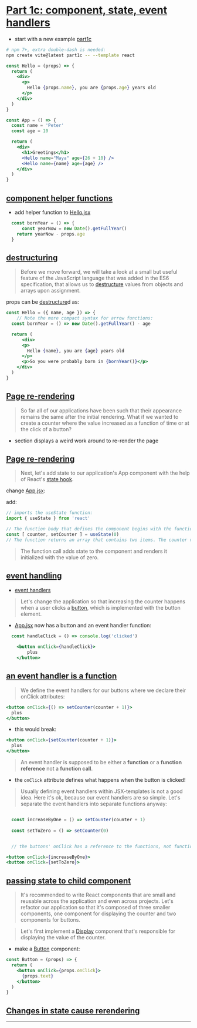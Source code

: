 # [Part 1c: component, state, event handlers](https://fullstackopen.com/en/part1/component_state_event_handlers)

- start with a new example [part1c]()

```bash
# npm 7+, extra double-dash is needed:
npm create vite@latest part1c -- --template react
```

```jsx
const Hello = (props) => {
  return (
    <div>
      <p>
        Hello {props.name}, you are {props.age} years old
      </p>
    </div>
  )
}

const App = () => {
  const name = 'Peter'
  const age = 10

  return (
    <div>
      <h1>Greetings</h1>
      <Hello name="Maya" age={26 + 10} />
      <Hello name={name} age={age} />
    </div>
  )
}

```

## [component helper functions](https://fullstackopen.com/en/part1/component_state_event_handlers#component-helper-functions)

- add helper function to [Hello.jsx](./part1c/src/components/Hello.jsx)

```jsx
  const bornYear = () => {
      const yearNow = new Date().getFullYear()
    return yearNow - props.age
  }
```
## [destructuring](https://fullstackopen.com/en/part1/component_state_event_handlers#destructuring)


>Before we move forward, we will take a look at a small but useful feature of the JavaScript language that was added in the ES6 specification, that allows us to [destructure] values from objects and arrays upon assignment.

props can be [destructure]d as: 

```jsx
const Hello = ({ name, age }) => {
    // Note the more compact syntax for arrow functions: 
  const bornYear = () => new Date().getFullYear() - age

  return (
      <div>
      <p>
        Hello {name}, you are {age} years old
      </p>
      <p>So you were probably born in {bornYear()}</p>
    </div>
  )
}
```
## [Page re-rendering](https://fullstackopen.com/en/part1/component_state_event_handlers#page-re-rendering)

>So far all of our applications have been such that their appearance remains the same after the initial rendering. What if we wanted to create a counter where the value increased as a function of time or at the click of a button?

- section displays a weird work around to re-render the page

## [Page re-rendering](https://fullstackopen.com/en/part1/component_state_event_handlers#stateful-component)

>Next, let's add state to our application's App component with the help of React's [state hook].

change [App.jsx](./part1c/src/App.jsx):

add:

```jsx
// imports the useState function:
import { useState } from 'react'
```

```jsx
// The function body that defines the component begins with the function call:
const [ counter, setCounter ] = useState(0)
// The function returns an array that contains two items. The counter variable is assigned the initial value of state which is zero. The variable setCounter is assigned a function that will be used to modify the state.
```
>The function call adds state to the component and renders it initialized with the value of zero. 


## [event handling](https://fullstackopen.com/en/part1/component_state_event_handlers#event-handling)

- [event handlers](https://fullstackopen.com/en/part0/fundamentals_of_web_apps#event-handlers-and-callback-functions)

>Let's change the application so that increasing the counter happens when a user clicks a [button], which is implemented with the button element.

- [App.jsx](./part1c/src/App.jsx) now has a button and an event handler function:

```jsx
  const handleClick = () => console.log('clicked')
  
    <button onClick={handleClick}>
        plus
    </button>
```

## [an event handler is a function](https://fullstackopen.com/en/part1/component_state_event_handlers#event-handling)

>We define the event handlers for our buttons where we declare their onClick attributes:

```jsx
<button onClick={() => setCounter(counter + 1)}> 
  plus
</button>
```

- this would break:

```jsx
<button onClick={setCounter(counter + 1)}> 
  plus
</button>
```

>An event handler is supposed to be either a **function** or a **function reference** not a **function call**.

- the `onClick` attribute defines what happens when the button is clicked! 

>Usually defining event handlers within JSX-templates is not a good idea. Here it's ok, because our event handlers are so simple. Let's separate the event handlers into separate functions anyway:


```jsx

  const increaseByOne = () => setCounter(counter + 1)
  
  const setToZero = () => setCounter(0)


  // the buttons' onClick has a reference to the functions, not function invocations

<button onClick={increaseByOne}>
<button onClick={setToZero}>

```

## [passing state to child component](https://fullstackopen.com/en/part1/component_state_event_handlers#passing-state-to-child-components)

>It's recommended to write React components that are small and reusable across the application and even across projects. Let's refactor our application so that it's composed of three smaller components, one component for displaying the counter and two components for buttons.

>Let's first implement a [Display](./part1c/src/components/Display.jsx) component that's responsible for displaying the value of the counter.

- make a [Button](./part1c/src/components/Button.jsx) component:

```jsx
const Button = (props) => {
  return (
    <button onClick={props.onClick}>
      {props.text}
    </button>
  )
}
```

## [Changes in state cause rerendering](https://fullstackopen.com/en/part1/component_state_event_handlers#changes-in-state-cause-rerendering)



-----
[destructure]: https://developer.mozilla.org/en-US/docs/Web/JavaScript/Reference/Operators/Destructuring_assignment
[state hook]: https://react.dev/learn/state-a-components-memory
[`setTimeout()`]: https://developer.mozilla.org/en-US/docs/Web/API/setTimeout
[button]: https://developer.mozilla.org/en-US/docs/Web/HTML/Element/button
[MouseEvent]: https://developer.mozilla.org/en-US/docs/Web/API/MouseEvent
[click event]: https://developer.mozilla.org/en-US/docs/Web/API/Element/click_event
[registering an event handler function]: https://react.dev/learn/responding-to-events
[lift state up]: https://react.dev/learn/sharing-state-between-components